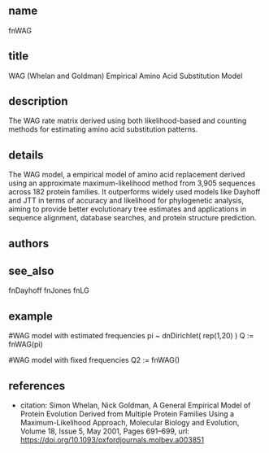 ## name
fnWAG
## title
WAG (Whelan and Goldman) Empirical Amino Acid Substitution Model
## description
The WAG rate matrix derived using both likelihood-based and counting methods for estimating amino acid substitution patterns. 

## details
The WAG model, a empirical model of amino acid replacement derived using an approximate maximum-likelihood method from 3,905 sequences across 182 protein families. It outperforms widely used models like Dayhoff and JTT in terms of accuracy and likelihood for phylogenetic analysis, aiming to provide better evolutionary tree estimates and applications in sequence alignment, database searches, and protein structure prediction.
## authors

## see_also
fnDayhoff
fnJones
fnLG
## example
  #WAG model with estimated frequencies 
  pi ~ dnDirichlet( rep(1,20) )
  Q := fnWAG(pi)

  #WAG model with fixed frequencies
  Q2 := fnWAG()



## references
- citation: Simon Whelan, Nick Goldman, A General Empirical Model of Protein Evolution Derived from Multiple Protein Families Using a Maximum-Likelihood Approach, Molecular Biology and Evolution, Volume 18, Issue 5, May 2001, Pages 691–699,
  url: https://doi.org/10.1093/oxfordjournals.molbev.a003851 
